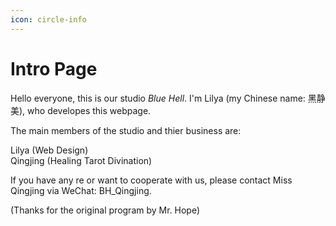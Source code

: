 ```yaml
---
icon: circle-info
---
```


# Intro Page

Hello everyone, this is our studio <i>Blue Hell</i>. I'm Lilya (my Chinese name: 黑静美), who developes this webpage. <br>

The main members of the studio and thier business are:<br>

Lilya (Web Design) <br>Qingjing (Healing Tarot Divination)<br>

If you have any re or want to cooperate with us, please contact Miss Qingjing via WeChat: BH_Qingjing.<br>





(Thanks for the original program by Mr. Hope)
